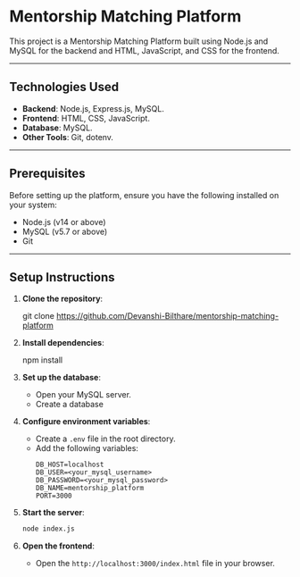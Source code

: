 
# Mentorship Matching Platform

This project is a Mentorship Matching Platform built using Node.js and MySQL for the backend and HTML, JavaScript, and CSS for the frontend.

---

## Technologies Used

- **Backend**: Node.js, Express.js, MySQL.
- **Frontend**: HTML, CSS, JavaScript.
- **Database**: MySQL.
- **Other Tools**: Git, dotenv.

---

## Prerequisites

Before setting up the platform, ensure you have the following installed on your system:

- Node.js (v14 or above)
- MySQL (v5.7 or above)
- Git

---

## Setup Instructions

1. **Clone the repository**:
   
   git clone https://github.com/Devanshi-Bilthare/mentorship-matching-platform

2. **Install dependencies**:
   
   npm install
   

3. **Set up the database**:
   - Open your MySQL server.
   - Create a database

4. **Configure environment variables**:
   - Create a `.env` file in the root directory.
   - Add the following variables:
     ```env
     DB_HOST=localhost
     DB_USER=<your_mysql_username>
     DB_PASSWORD=<your_mysql_password>
     DB_NAME=mentorship_platform
     PORT=3000
     ```

5. **Start the server**:
   ```bash
   node index.js
   ```

6. **Open the frontend**:
   - Open the `http://localhost:3000/index.html` file in your browser.
